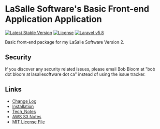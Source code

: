# LaSalle Software's Basic Front-end Application Application 

<p align="center">

<a href="https://packagist.org/packages/lasallesoftware/lsv2-basicfrontend-app"><img src="https://poser.pugx.org/lasallesoftware/lsv2-basicfrontend-app/v/stable.svg" alt="Latest Stable Version"></a>
<a href="https://packagist.org/packages/lasallesoftware/lsv2-basicfrontend-app"><img src="https://poser.pugx.org/lasallesoftware/lsv2-basicfrontend-app/license.svg" alt="License"></a>
<a href="https://laravel.com/"><img src="https://img.shields.io/badge/Laravel-v5.8-brightgreen.svg?style=flat-square" alt="Laravel v5.8"></a> 
</p>

Basic front-end package for my LaSalle Software Version 2.

## Security

If you discover any security related issues, please email Bob Bloom at "bob dot bloom at lasallesoftware dot ca" instead of using the issue tracker.

## Links

* [Change Log](CHANGELOG.md)
* [Installation](INSTALLATION.md)
* [Tech_Notes](TECH_NOTES_README.txt)
* [AWS S3 Notes](AWS_S3_NOTES_README.txt)
* [MIT License File](LICENSE.md)
